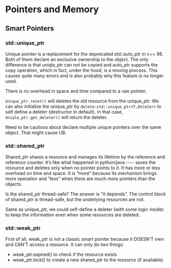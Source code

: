 # Pointers and Memory

## Smart Pointers

### std::unique_ptr

Unique pointer is a replacement for the deprecated std::auto_ptr in c++ 98. Both of them declare an exclusive ownership to the object. The only difference is that uniqle_ptr can not be copied and auto_ptr supports the copy operation, which in fact, under the hood, is a moving process. This causes quite many errors and is also probably why this feature is no longer used.

There is no overhead in space and time compared to a raw pointer.

`Unique_ptr.reset()` will deletes the old resource from the unique_ptr. We can also initialize the unique_ptr by `delete:std::unique_ptr<T,Deleter>` to self define a deleter (destructor in default). In that case, `Uniqle_ptr.get_deleter()` will return the deleter.

Need to be cautious about declare multiple unique pointers over the same object. That might cause UB.

### std::shared_ptr

Shared_ptr shares a resource and manages its lifetime by the reference and reference counter. It’s like what happened in python/java ---- saves the resource and deletes only when no pointer points to it. It has more or less overhead on time and space. It is “more” because its mechanism brings more operation and “less” when there are much more pointers than the objects.

Is the shared_ptr thread-safe? The answer is “it depends”.  The control block of shared_ptr is thread-safe, but the underlying resources are not. 

Same as unique_ptr, we could self-define a deleter (with some logic inside) to keep the information even when some resources are deleted.

### std::weak_ptr

First of all, weak_ptr is not a classic smart pointer because it DOESN'T own and CAN'T access a resource. It can only do two things:
- weak_ptr.expired() to check if the resource exists
- weak_ptr.lock() to create a new shared_ptr to the resource (if available)

